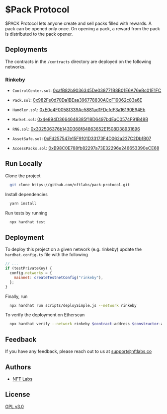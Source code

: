 # $Pack Protocol

$PACK Protocol lets anyone create and sell packs filled with rewards. A pack can be opened only once. On opening a pack, a reward 
from the pack is distributed to the pack opener.

## Deployments
The contracts in the `/contracts` directory are deployed on the following networks.

### Rinkeby
- `ControlCenter.sol`: [0xafB82b9036345De038771B8B01E6A76eBc01E1FC](https://rinkeby.etherscan.io/address/0xafB82b9036345De038771B8B01E6A76eBc01E1FC#code)

- `Pack.sol`: [0x982Fe0d70Da1BEaa396778830ACcF19062c83a6E](https://rinkeby.etherscan.io/address/0x982Fe0d70Da1BEaa396778830ACcF19062c83a6E#code)

- `Handler.sol`: [0xE0c4F0058f339Ac5881ad1FDcfdF3a16190E94Eb](https://rinkeby.etherscan.io/address/0xE0c4F0058f339Ac5881ad1FDcfdF3a16190E94Eb#code)

- `Market.sol`: [0x4e894D3664648385f18D6497bdEaC0574F91B48B](https://rinkeby.etherscan.io/address/0x4e894D3664648385f18D6497bdEaC0574F91B48B#code)

- `RNG.sol`: [0x302506376b143D368f84863652E1508D38931696](https://rinkeby.etherscan.io/address/0x302506376b143D368f84863652E1508D38931696#code)

- `AssetSafe.sol`: [0xFd257547e15F9101D33173F4D062a237C2Db1B07](https://rinkeby.etherscan.io/address/0xFd257547e15F9101D33173F4D062a237C2Db1B07#code)

- `AccessPacks.sol`: [0xB98C0E788fb82297a73E32296e246653390eCE68](https://rinkeby.etherscan.io/address/0xB98C0E788fb82297a73E32296e246653390eCE68#code)

## Run Locally

Clone the project

```bash
  git clone https://github.com/nftlabs/pack-protocol.git
```

Install dependencies

```bash
  yarn install
```

Run tests by running

```bash
  npx hardhat test
```
  
## Deployment

To deploy this project on a given network (e.g. rinkeby) update the `hardhat.config.ts` file with the following

```javascript
// ...
if (testPrivateKey) {
  config.networks = {
    mainnet: createTestnetConfig("rinkeby"),
  };
}
```

Finally, run 

```bash
  npx hardhat run scripts/deploySimple.js --network rinkeby
```

To verify the deployment on Etherscan

```bash
  npx hardhat verify --network rinkeby $contract-address $constructor-args
```
  
## Feedback

If you have any feedback, please reach out to us at support@nftlabs.co

## Authors

- [NFT Labs](https://github.com/nftlabs)

  
## License

[GPL v3.0](https://choosealicense.com/licenses/gpl-3.0/)